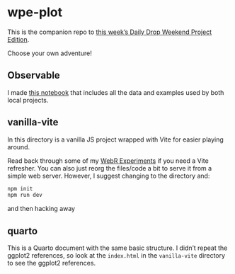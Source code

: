 # wpe-plot

This is the companion repo to [this week’s Daily Drop Weekend Project
Edition](https://dailyfinds.hrbrmstr.dev/p/drop-250-2023-04-28-weekend-project).

Choose your own adventure!

## Observable

I made [this
notebook](https://observablehq.com/@hrbrmstr/2023-04-28-daily-drop-weekend-project-edition-observable-no)
that includes all the data and examples used by both local projects.

## vanilla-vite

In this directory is a vanilla JS project wrapped with Vite for easier
playing around.

Read back through some of my [WebR
Experiments](https://rud.is/webr-experiments/) if you need a Vite
refresher. You can also just reorg the files/code a bit to serve it from
a simple web server. However, I suggest changing to the directory and:

``` bash
npm init
npm run dev
```

and then hacking away

## quarto

This is a Quarto document with the same basic structure. I didn’t repeat
the ggplot2 references, so look at the `index.html` in the
`vanilla-vite` directory to see the ggplot2 references.
